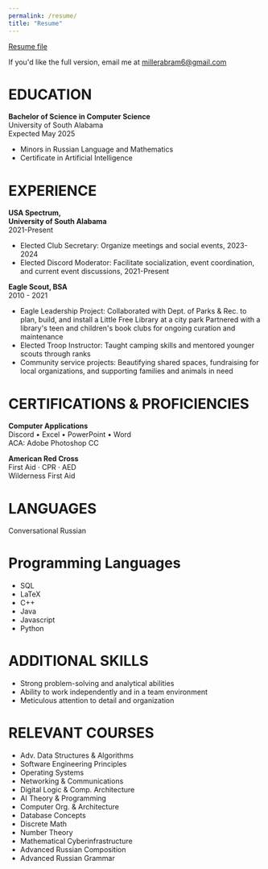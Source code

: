 ```yaml
---
permalink: /resume/
title: "Resume"
---
```


[Resume file](../../assets/Resume-Winter-2023-Censored.pdf)

If you'd like the full version, email me at [millerabram6@gmail.com](mailto:millerabram6@gmail.com)

# EDUCATION
 **Bachelor of Science in Computer Science**\
 University of South Alabama\
 Expected May 2025

 - Minors in Russian Language and Mathematics
 - Certificate in Artificial Intelligence
 
# EXPERIENCE
 **USA Spectrum,**\
 **University of South Alabama**\
 2021-Present

 - Elected Club Secretary: Organize meetings and social events, 2023-2024
 - Elected Discord Moderator: Facilitate socialization, event coordination, and current event discussions, 2021-Present

 **Eagle Scout, BSA**\
 2010 - 2021
 - Eagle Leadership Project: Collaborated with Dept. of Parks & Rec. to plan, build, and install a Little Free Library at a city park 
    Partnered with a library's teen and children's book clubs for ongoing curation and maintenance
 - Elected Troop Instructor: Taught camping skills and mentored younger scouts through ranks
 - Community service projects: Beautifying shared spaces, fundraising for local organizations, and supporting families and animals in need

# CERTIFICATIONS & PROFICIENCIES
 **Computer Applications**\
 Discord • Excel • PowerPoint • Word\
 ACA: Adobe Photoshop CC

 **American Red Cross**\
 First Aid · CPR · AED\
 Wilderness First Aid  

# LANGUAGES
Conversational Russian

# Programming Languages
- SQL
- LaTeX
- C++ 
- Java 
- Javascript 
- Python

# ADDITIONAL SKILLS
- Strong problem-solving and analytical abilities
- Ability to work independently and in a team environment
- Meticulous attention to detail and organization

# RELEVANT COURSES
- Adv. Data Structures & Algorithms
- Software Engineering Principles
- Operating Systems
- Networking & Communications
- Digital Logic & Comp. Architecture
- AI Theory & Programming
- Computer Org. & Architecture
- Database Concepts
- Discrete Math
- Number Theory
- Mathematical Cyberinfrastructure
- Advanced Russian Composition
- Advanced Russian Grammar
